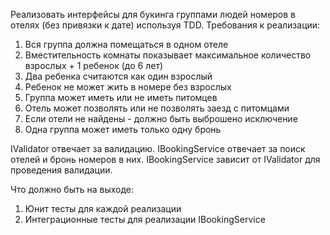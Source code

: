﻿Реализовать интерфейсы для букинга группами людей номеров в отелях (без привязки к дате) используя TDD.
Требования к реализации:
1. Вся группа должна помещаться в одном отеле
2. Вместительность комнаты показывает максимальное количество взрослых + 1 ребенок (до 6 лет)
3. Два ребенка считаются как один взрослый
4. Ребенок не может жить в номере без взрослых
5. Группа может иметь или не иметь питомцев
6. Отель может позволять или не позволять заезд с питомцами
7. Если отели не найдены - должно быть выброшено исключение
8. Одна группа может иметь только одну бронь

IValidator отвечает за валидацию.
IBookingService отвечает за поиск отелей и бронь номеров в них.
IBookingService зависит от IValidator для проведения валидации.

Что должно быть на выходе:
1. Юнит тесты для каждой реализации
2. Интеграционные тесты для реализации IBookingService
